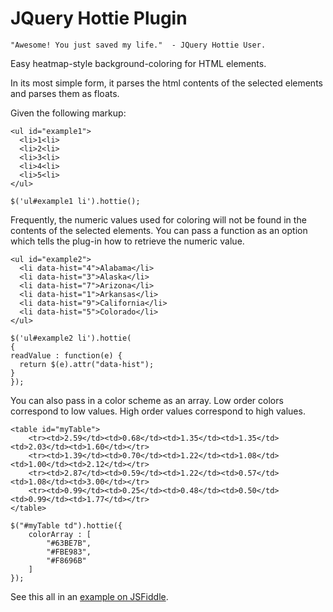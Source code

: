 JQuery Hottie Plugin
====================

    "Awesome! You just saved my life."  - JQuery Hottie User.

Easy heatmap-style background-coloring for HTML elements.

In its most simple form, it parses the html contents of the selected elements and parses them as floats.

Given the following markup:

    <ul id="example1">
      <li>1<li>
      <li>2<li>
      <li>3<li>
      <li>4<li>
      <li>5<li>
    </ul>

    $('ul#example1 li').hottie();

Frequently, the numeric values used for coloring will not be found in the contents of the selected elements.  You can pass a function as an option which tells the plug-in how to retrieve the numeric value.


    <ul id="example2">
      <li data-hist="4">Alabama</li>
      <li data-hist="3">Alaska</li>
      <li data-hist="7">Arizona</li>
      <li data-hist="1">Arkansas</li>
      <li data-hist="9">California</li>
      <li data-hist="5">Colorado</li>
    </ul>

    $('ul#example2 li').hottie(
    {
    readValue : function(e) {
      return $(e).attr("data-hist");
    }
    });

You can also pass in a color scheme as an array.  Low order colors correspond to low values.  High order values correspond to high values.

    <table id="myTable">
        <tr><td>2.59</td><td>0.68</td><td>1.35</td><td>1.35</td><td>2.03</td><td>1.60</td></tr>
        <tr><td>1.39</td><td>0.70</td><td>1.22</td><td>1.08</td><td>1.00</td><td>2.12</td></tr>
        <tr><td>2.87</td><td>0.59</td><td>1.22</td><td>0.57</td><td>1.08</td><td>3.00</td></tr>
        <tr><td>0.99</td><td>0.25</td><td>0.48</td><td>0.50</td><td>0.99</td><td>1.77</td></tr>
    </table>

    $("#myTable td").hottie({
        colorArray : [ 
            "#63BE7B",
            "#FBE983",
            "#F8696B"
        ]
    });

See this all in an <a href="http://jsfiddle.net/larsenal/z3mUb/">example on JSFiddle</a>.
